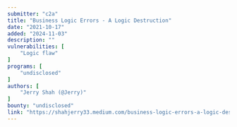 ```yaml
---
submitter: "c2a"
title: "Business Logic Errors - A Logic Destruction"
date: "2021-10-17"
added: "2024-11-03"
description: ""
vulnerabilities: [
    "Logic flaw"
]
programs: [
    "undisclosed"
]
authors: [
    "Jerry Shah (@Jerry)"
]
bounty: "undisclosed"
link: "https://shahjerry33.medium.com/business-logic-errors-a-logic-destruction-477c4ebc824b"
---
```





